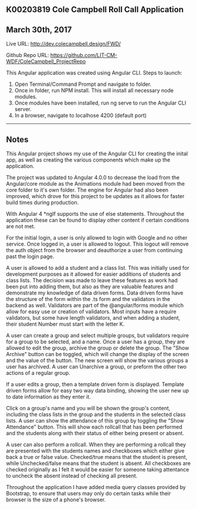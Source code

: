 ## K00203819 Cole Campbell Roll Call Application
## March 30th, 2017

Live URL: http://dev.colecampbell.design/FWD/

Github Repo URL: https://github.com/LIT-CM-WDF/ColeCampbell_ProjectRepo

This Angular application was created using Angular CLI. Steps to launch:

1) Open Terminal/Command Prompt and navigate to folder.
2) Once in folder, run NPM install. This will install all necessary node modules.
3) Once modules have been installed, run ng serve to run the Angular CLI server.
4) In a browser, navigate to localhose 4200 (default port)
----------------

## Notes

This Angular project shows my use of the Angular CLI for creating the inital app, as well as creating the various components which make up the application.

The project was updated to Angular 4.0.0 to decrease the load from the Angular/core module as the Animations module had been moved from the core folder to it's own folder. The engine for Angular had also been improved, which drove for this project to be updates as it allows for faster build times during production.

With Angular 4 *ngIf supports the use of else statements. Throughout the application these can be found to display other content if certain conditions are not met.

For the initial login, a user is only allowed to login with Google and no other service. Once logged in, a user is allowed to logout. This logout will remove the auth object from the browser and deauthorize a user from continuing past the login page.

A user is allowed to add a student and a class list. This was initially used for development purposes as it allowed for easier additions of students and class lists. The decision was made to leave these features as work had been put into adding them, but also as they are valuable features and demonstrate my knowledge of data driven forms. Data driven forms have the structure of the form within the .ts form and the validators in the backend as well. Validators are part of the @angular/forms module which allow for easy use or creation of validators. Most inputs have a require validators, but some have length validators, and when adding a student, their student Number must start with the letter K.

A user can create a group and select multiple groups, but validators require for a group to be selected, and a name. Once a user has a group, they are allowed to edit the group, archive the group or delete the group. The "Show Archive" button can be toggled, which will change the display of the screen and the value of the button. The new screen will show the various groups a user has archived. A user can Unarchive a group, or preform the other two actions of a regular group.

If a user edits a group, then a template driven form is displayed. Template driven forms allow for easy two way data binding, showing the user new up to date information as they enter it.

Click on a group's name and you will be shown the group's content, including the class lists in the group and the students in the selected class lists. A user can show the attendance of this group by toggling the "Show Attendance" button. This will show each rollcall that has been performed and the students along with their status of either being present or absent.

A user can also perform a rollcall. When they are performing a rollcall they are presented with the students names and checkboxes which either give back a true or false value. Checked/true means that the student is present, while Unchecked/false means that the student is absent. All checkboxes are checked originally as I felt it would be easier for someone taking attentance to uncheck the absent instead of checking all present.

Throughout the application I have added media query classes provided by Bootstrap, to ensure that users may only do certain tasks while their browser is the size of a phone's browser.